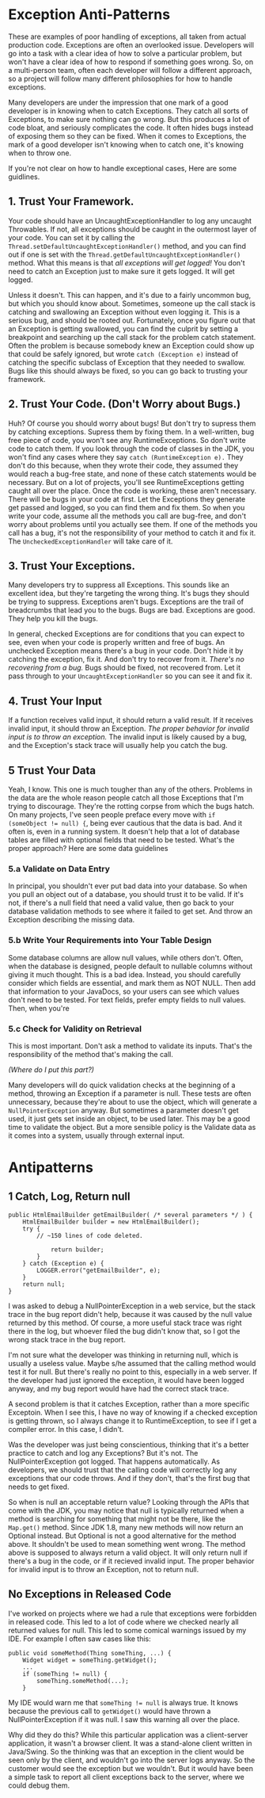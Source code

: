 # Exception Anti-Patterns #

These are examples of poor handling of exceptions, all taken from actual production code. Exceptions are often an overlooked issue. Developers will go into a task with a clear idea of how to solve a particular problem, but won't have a clear idea of how to respond if something goes wrong. So, on a multi-person team, often each developer will follow a different approach, so a project will follow many different philosophies for how to handle exceptions.

Many developers are under the impression that one mark of a good developer is in knowing when to catch Exceptions. They catch all sorts of Exceptions, to make sure nothing can go wrong. But this produces a lot of code bloat, and seriously complicates the code. It often hides bugs instead of exposing them so they can be fixed. When it comes to Exceptions, the mark of a good developer isn't knowing when to catch one, it's knowing when to throw one.

If you're not clear on how to handle exceptional cases, Here are some guidlines.

## 1. Trust Your Framework.
Your code should have an UncaughtExceptionHandler to log any uncaught Throwables. If not, all exceptions should be caught  in the outermost layer of your code. You can set it by calling the `Thread.setDefaultUncaughtExceptionHandler()` method, and you can find out if one is set with the `Thread.getDefaultUncaughtExceptionHandler()` method. What this means is that *all exceptions will get logged!* You don't need to catch an Exception just to make sure it gets logged. It will get logged.

Unless it doesn't. This can happen, and it's due to a fairly uncommon bug, but which you should know about. Sometimes, someone up the call stack is catching and swallowing an Exception without even logging it. This is a serious bug, and should be rooted out. Fortunately, once you figure out that an Exception is getting swallowed, you can find the culprit by setting a breakpoint and searching up the call stack for the problem catch statement. Often the problem is because somebody knew an Exception could show up that could be safely ignored, but wrote `catch (Exception e)` instead of catching the specific subclass of Exception that they needed to swallow. Bugs like this should always be fixed, so you can go back to trusting your framework.

## 2. Trust Your Code. (Don't Worry about Bugs.)
Huh? Of course you should worry about bugs! But don't try to supress them by catching exceptions. Supress them by fixing them. In a well-written, bug free piece of code, you won't see any RuntimeExceptions. So don't write code to catch them. If you look through the code of classes in the JDK, you won't find any cases where they say `catch (RuntimeException e).` They don't do this because, when they wrote their code, they assumed they would reach a bug-free state, and none of these catch statements would be necessary. But on a lot of projects, you'll see RuntimeExceptions getting caught all over the place. Once the code is working, these aren't necessary. There will be bugs in your code at first. Let the Exceptions they generate get passed and logged, so you can find them and fix them. So when you write your code, assume all the methods you call are bug-free, and don't worry about problems until you actually see them. If one of the methods you call has a bug, it's not the responsibility of your method to catch it and fix it. The `UncheckedExceptionHandler` will take care of it.

## 3. Trust Your Exceptions.
Many developers try to suppress all Exceptions. This sounds like an excellent idea, but they're targeting the wrong thing. It's bugs they should be trying to suppress. Exceptions aren't bugs. Exceptions are the trail of breadcrumbs that lead you to the bugs. Bugs are bad. Exceptions are good. They help you kill the bugs.

In general, checked Exceptions are for conditions that you can expect to see, even when your code is properly written and free of bugs. An unchecked Exception means there's a bug in your code. Don't hide it by catching the exception, fix it. And don't try to recover from it. *There's no recovering from a bug.* Bugs should be fixed, not recovered from. Let it pass through to your `UncaughtExceptionHandler` so you can see it and fix it.

## 4. Trust Your Input
If a function receives valid input, it should return a valid result. If it receives invalid input, it should throw an Exception. *The proper behavior for invalid input is to throw an exception.* The invalid input is likely caused by a bug, and the Exception's stack trace will usually help you catch the bug.

## 5 Trust Your Data
Yeah, I know. This one is much tougher than any of the others. Problems in the data are the whole reason people catch all those Exceptions that I'm trying to discourage. They're the rotting corpse from which the bugs hatch. On many projects, I've seen people preface every move with `if (someObject != null) {`, being ever cautious that the data is bad. And it often is, even in a running system. It doesn't help that a lot of database tables are filled with optional fields that need to be tested. What's the proper approach? Here are some data guidelines
### 5.a Validate on Data Entry
In principal, you shouldn't ever put bad data into your database. So when you pull an object out of a database, you should trust it to be valid. If it's not, if there's a null field that need a valid value, then go back to your database validation methods to see where it failed to get set. And throw an Exception describing the missing data. 
### 5.b Write Your Requirements into Your Table Design
Some database columns are allow null values, while others don't. Often, when the database is designed, people default to nullable columns without giving it much thought. This is a bad idea. Instead, you should carefully consider which fields are essential, and mark them as NOT NULL. Then add that information to your JavaDocs, so your users can see which values don't need to be tested. For text fields, prefer empty fields to null values. Then, when you're 
### 5.c Check for Validity on Retrieval
This is most important. Don't ask a method to validate its inputs. That's the responsibility of the method that's making the call. 

*(Where do I put this part?)*

Many developers will do quick validation checks at the beginning of a method, throwing an Exception if a parameter is null. These tests are often unnecessary, because they're about to use the object, which will generate a `NullPointerException` anyway. But sometimes a parameter doesn't get used, it just gets set inside an object, to be used later. This may be a good time to validate the object. But a more sensible policy is the Validate data as it comes into a system, usually through external input.

# Antipatterns

## 1 Catch, Log, Return null ##

    public HtmlEmailBuilder getEmailBuilder( /* several parameters */ ) {
        HtmlEmailBuilder builder = new HtmlEmailBuilder();
        try {
            // ~150 lines of code deleted.

                return builder;
            }
        } catch (Exception e) {
            LOGGER.error("getEmailBuilder", e);
        }
        return null;
    }

I was asked to debug a NullPointerException in a web service, but the stack trace in the bug report didn't help, because it was caused by the null value returned by this method. Of course, a more useful stack trace was right there in the log, but whoever filed the bug didn't know that, so I got the wrong stack trace in the bug report.

I'm not sure what the developer was thinking in returning null, which is usually a useless value. Maybe s/he assumed that the calling method would test it for null. But there's really no point to this, especially in a web server. If the developer had just ignored the exception, it would have been logged anyway, and my bug report would have had the correct stack trace.

A second problem is that it catches Exception, rather than a more specific Exceptoin. When I see this, I have no way of knowing if a checked exception is getting thrown, so I always change it to RuntimeException, to see if I get a compiler error. In this case, I didn't.

Was the developer was just being conscientious, thinking that it's a better practice to catch and log any Exceptions? But it's not. The NullPointerException got logged. That happens automatically. As developers, we should trust that the calling code will correctly log any exceptions that our code throws. And if they don't, that's the first bug that needs to get fixed.

So when is null an acceptable return value? Looking through the APIs that come with the JDK, you may notice that null is typically returned when a method is searching for something that might not be there, like the `Map.get()` method. Since JDK 1.8, many new methods will now return an Optional instead. But Optional is not a good alternative for the method above. It shouldn't be used to mean something went wrong. The method above is supposed to always return a valid object. It will only return null if there's a bug in the code, or if it recieved invalid input. The proper behavior for invalid input is to throw an Exception, not to return null.

## No Exceptions in Released Code ##

I've worked on projects where we had a rule that exceptions were forbidden in released code. This led to a lot of code where we checked nearly all returned values for null. This led to some comical warnings issued by my IDE. For example I often saw cases like this:

    public void someMethod(Thing someThing, ...) {
        Widget widget = someThing.getWidget();
        ...
        if (someThing != null) {
            someThing.someMethod(...);
        }

My IDE would warn me that `someThing != null` is always true. It knows because the previous call to `getWidget()` would have thrown a NullPointerException if it was null. I saw this warning all over the place.

Why did they do this? While this particular application was a client-server application, it wasn't a browser client. It was a stand-alone client written in Java/Swing. So the thinking was that an exception in the client would be seen only by the client, and wouldn't go into the server logs anyway. So the customer would see the exception but we wouldn't. But it would have been a simple task to report all client exceptions back to the server, where we could debug them.
